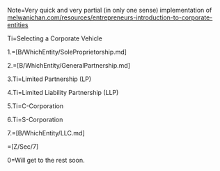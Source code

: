 Note=Very quick and very partial (in only one sense) implementation of <a href="http://melwanichan.com/resources/entrepreneurs-introduction-to-corporate-entities/">melwanichan.com/resources/entrepreneurs-introduction-to-corporate-entities</a> 

Ti=Selecting a Corporate Vehicle

1.=[B/WhichEntity/SoleProprietorship.md]

2.=[B/WhichEntity/GeneralPartnership.md]

3.Ti=Limited Partnership (LP)

4.Ti=Limited Liability Partnership (LLP)

5.Ti=C-Corporation

6.Ti=S-Corporation

7.=[B/WhichEntity/LLC.md]

=[Z/Sec/7]

0=Will get to the rest soon.